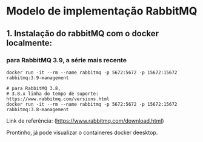 # Modelo de implementação RabbitMQ

## 1. Instalação do rabbitMQ com o docker localmente:

### para RabbitMQ 3.9, a série mais recente
``` 
docker run -it --rm --name rabbitmq -p 5672:5672 -p 15672:15672 rabbitmq:3.9-management

```

``` 
# para RabbitMQ 3.8,
# 3.8.x linha do tempo de suporte: https://www.rabbitmq.com/versions.html
docker run -it --rm --name rabbitmq -p 5672:5672 -p 15672:15672 rabbitmq:3.8-management

```
Link de referência: (https://www.rabbitmq.com/download.html)

Prontinho, já pode visualizar o containeres  docker deesktop.

